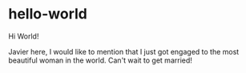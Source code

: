 # hello-world

Hi World!

Javier here, I would like to mention that I just got engaged to the most beautiful woman in the world.
Can't wait to get married!
